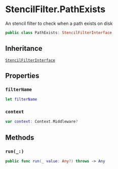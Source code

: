 # StencilFilter.PathExists

An stencil filter to check when a path exists on disk

``` swift
public class PathExists: StencilFilterInterface
```

## Inheritance

[`StencilFilterInterface`](/StencilFilterInterface)

## Properties

### `filterName`

``` swift
let filterName
```

### `context`

``` swift
var context: Context.Middleware?
```

## Methods

### `run(_:)`

``` swift
public func run(_ value: Any?) throws -> Any
```
